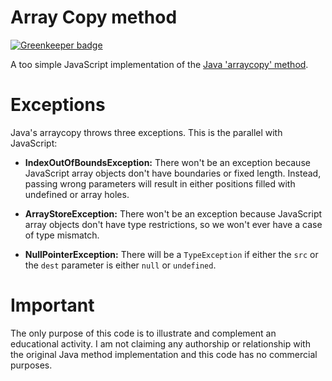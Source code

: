 # Array Copy method

[![Greenkeeper badge](https://badges.greenkeeper.io/andresroberto/array-copy.svg)](https://greenkeeper.io/)

A too simple JavaScript implementation of the [Java 'arraycopy' method](https://docs.oracle.com/javase/10/docs/api/java/lang/System.html#arraycopy(java.lang.Object,int,java.lang.Object,int,int)).

# Exceptions

Java's arraycopy throws three exceptions. This is the parallel with JavaScript:

- **IndexOutOfBoundsException:** There won't be an exception because JavaScript array objects don't have boundaries or fixed length. Instead, passing wrong parameters will result in either positions filled with undefined or array holes.

- **ArrayStoreException:** There won't be an exception because JavaScript array objects don't have type restrictions, so we won't ever have a case of type mismatch.

- **NullPointerException:** There will be a `TypeException` if either the `src` or the `dest` parameter is either `null` or `undefined`.

# Important

The only purpose of this code is to illustrate and complement an educational activity. I am not claiming any authorship or relationship with the original Java method implementation and this code has no commercial purposes.
